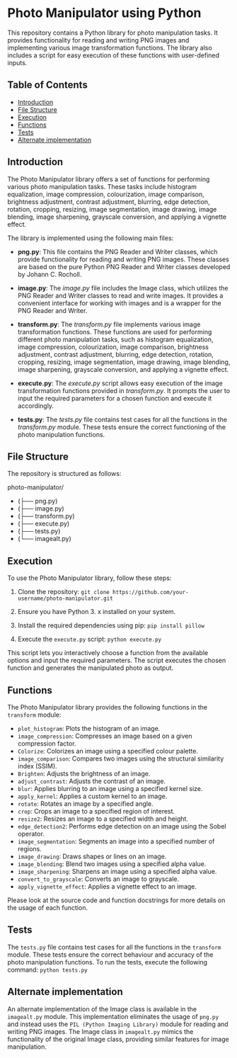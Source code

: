 # Photo Manipulator using Python

This repository contains a Python library for photo manipulation tasks. It provides functionality for reading and writing PNG images and implementing various image transformation functions. The library also includes a script for easy execution of these functions with user-defined inputs.

## Table of Contents

- [Introduction](#introduction)
- [File Structure](#file-structure)
- [Execution](#execution)
- [Functions](#functions)
- [Tests](#tests)
- [Alternate implementation](#Alternate-implementation)
  
## Introduction

The Photo Manipulator library offers a set of functions for performing various photo manipulation tasks. These tasks include histogram equalization, image compression, colourization, image comparison, brightness adjustment, contrast adjustment, blurring, edge detection, rotation, cropping, resizing, image segmentation, image drawing, image blending, image sharpening, grayscale conversion, and applying a vignette effect.

The library is implemented using the following main files:

- **png.py**: This file contains the PNG Reader and Writer classes, which provide functionality for reading and writing PNG images. These classes are based on the pure Python PNG Reader and Writer classes developed by Johann C. Rocholl.

- **image.py**: The *image.py* file includes the Image class, which utilizes the PNG Reader and Writer classes to read and write images. It provides a convenient interface for working with images and is a wrapper for the PNG Reader and Writer.

- **transform.py**: The *transform.py* file implements various image transformation functions. These functions are used for performing different photo manipulation tasks, such as histogram equalization, image compression, colourization, image comparison, brightness adjustment, contrast adjustment, blurring, edge detection, rotation, cropping, resizing, image segmentation, image drawing, image blending, image sharpening, grayscale conversion, and applying a vignette effect.

- **execute.py**: The *execute.py* script allows easy execution of the image transformation functions provided in *transform.py*. It prompts the user to input the required parameters for a chosen function and execute it accordingly.

- **tests.py**: The *tests.py* file contains test cases for all the functions in the *transform.py* module. These tests ensure the correct functioning of the photo manipulation functions.

## File Structure

The repository is structured as follows:

photo-manipulator/
- (├── png.py)
- (├── image.py)
- (├── transform.py)
- (├── execute.py)
- (├── tests.py)
- (└── imagealt.py)


## Execution

To use the Photo Manipulator library, follow these steps:

1. Clone the repository: ```git clone https://github.com/your-username/photo-manipulator.git```

2. Ensure you have Python 3. x installed on your system.

3. Install the required dependencies using pip: ```pip install pillow```

4. Execute the `execute.py` script: ```python execute.py```

This script lets you interactively choose a function from the available options and input the required parameters. The script executes the chosen function and generates the manipulated photo as output.

## Functions

The Photo Manipulator library provides the following functions in the `transform` module:

- `plot_histogram`: Plots the histogram of an image.
- `image_compression`: Compresses an image based on a given compression factor.
- `Colorize`: Colorizes an image using a specified colour palette.
- `image_comparison`: Compares two images using the structural similarity index (SSIM).
- `Brighten`: Adjusts the brightness of an image.
- `adjust_contrast`: Adjusts the contrast of an image.
- `blur`: Applies blurring to an image using a specified kernel size.
- `apply_kernel`: Applies a custom kernel to an image.
- `rotate`: Rotates an image by a specified angle.
- `crop`: Crops an image to a specified region of interest.
- `resize2`: Resizes an image to a specified width and height.
- `edge_detection2`: Performs edge detection on an image using the Sobel operator.
- `image_segmentation`: Segments an image into a specified number of regions.
- `image_drawing`: Draws shapes or lines on an image.
- `image_blending`: Blend two images using a specified alpha value.
- `image_sharpening`: Sharpens an image using a specified alpha value.
- `convert_to_grayscale`: Converts an image to grayscale.
- `apply_vignette_effect`: Applies a vignette effect to an image.

Please look at the source code and function docstrings for more details on the usage of each function.

## Tests

The `tests.py` file contains test cases for all the functions in the `transform` module. These tests ensure the correct behaviour and accuracy of the photo manipulation functions. To run the tests, execute the following command: ```python tests.py```

## Alternate implementation
An alternate implementation of the Image class is available in the `imagealt.py` module. This implementation eliminates the usage of `png.py` and instead uses the `PIL (Python Imaging Library)` module for reading and writing PNG images. The Image class in `imagealt.py` mimics the functionality of the original Image class, providing similar features for image manipulation.








